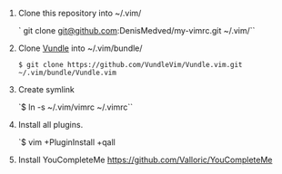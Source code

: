 
1. Clone this repository into ~/.vim/
	
	` git clone git@github.com:DenisMedved/my-vimrc.git ~/.vim/``
2. Clone [Vundle](https://github.com/VundleVim/Vundle.vim) into ~/.vim/bundle/

	`$ git clone https://github.com/VundleVim/Vundle.vim.git ~/.vim/bundle/Vundle.vim`
3. Create symlink 

	`$ ln -s ~/.vim/vimrc ~/.vimrc``
4. Install all plugins.

	`$ vim +PluginInstall +qall
5. Install YouCompleteMe https://github.com/Valloric/YouCompleteMe
 
